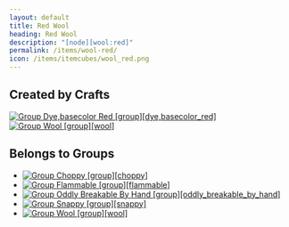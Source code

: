 ```yaml
---
layout: default
title: Red Wool
heading: Red Wool
description: "[node][wool:red]"
permalink: /items/wool-red/
icon: /items/itemcubes/wool_red.png
---
```



## Created by Crafts

<div class="craft">
    <div>
        <span><a href="{{site.baseurl}}/items/group-dye,basecolor-red/"><img src="{{site.baseurl}}/assets/img/items/group.png" data-toggle="tooltip" title="Group Dye,basecolor Red [group][dye,basecolor_red]"></a></span>
        <span><a href="{{site.baseurl}}/items/group-wool/"><img src="{{site.baseurl}}/assets/img/items/itemcubes/wool_black.png" data-toggle="tooltip" title="Group Wool [group][wool]"></a></span>
        <span></span>
    </div>
    <div>
        <span></span>
        <span></span>
        <span></span>
    </div>
    <div>
        <span></span>
        <span></span>
        <span></span>
    </div>
</div>


## Belongs to Groups

<ul class="list-items">
    <li><a href="{{site.baseurl}}/items/group-choppy/"><img src="{{site.baseurl}}/assets/img/items/itemcubes/default_tree.png" data-toggle="tooltip" title="Group Choppy [group][choppy]"></a></li>
    <li><a href="{{site.baseurl}}/items/group-flammable/"><img src="{{site.baseurl}}/assets/img/items/itemcubes/default_leaves.png" data-toggle="tooltip" title="Group Flammable [group][flammable]"></a></li>
    <li><a href="{{site.baseurl}}/items/group-oddly-breakable-by-hand/"><img src="{{site.baseurl}}/assets/img/items/itemcubes/default_leaves.png" data-toggle="tooltip" title="Group Oddly Breakable By Hand [group][oddly_breakable_by_hand]"></a></li>
    <li><a href="{{site.baseurl}}/items/group-snappy/"><img src="{{site.baseurl}}/assets/img/items/itemcubes/default_leaves.png" data-toggle="tooltip" title="Group Snappy [group][snappy]"></a></li>
    <li><a href="{{site.baseurl}}/items/group-wool/"><img src="{{site.baseurl}}/assets/img/items/itemcubes/wool_black.png" data-toggle="tooltip" title="Group Wool [group][wool]"></a></li>
</ul>
